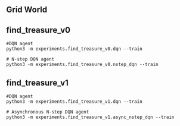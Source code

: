 ## Grid World

## find_treasure_v0
```
#DQN agent
python3 -m experiments.find_treasure_v0.dqn --train
```
```
# N-step DQN agent
python3 -m experiments.find_treasure_v0.nstep_dqn --train
```

## find_treasure_v1
```
#DQN agent
python3 -m experiments.find_treasure_v1.dqn --train
```
```
# Asynchronous N-step DQN agent
python3 -m experiments.find_treasure_v1.async_nstep_dqn --train
```